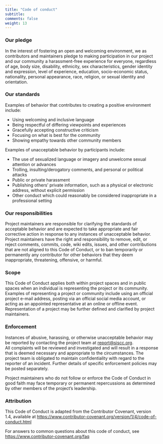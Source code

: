 ```yaml
---
title: "Code of conduct"
subtitle: 
comments: false
weight: 13
---
```


### Our pledge
In the interest of fostering an open and welcoming environment, we as contributors and maintainers pledge to making participation in our project and our community a harassment-free experience for everyone, regardless of age, body size, disability, ethnicity, sex characteristics, gender identity and expression, level of experience, education, socio-economic status, nationality, personal appearance, race, religion, or sexual identity and orientation.

### Our standards
Examples of behavior that contributes to creating a positive environment include:<br>
 - Using welcoming and inclusive language<br>
 - Being respectful of differing viewpoints and experiences<br>
 - Gracefully accepting constructive criticism<br>
 - Focusing on what is best for the community<br>
 - Showing empathy towards other community members<br>

Examples of unacceptable behavior by participants include:<br>
 - The use of sexualized language or imagery and unwelcome sexual attention or advances<br>
 - Trolling, insulting/derogatory comments, and personal or political attacks<br>
 - Public or private harassment<br>
 - Publishing others’ private information, such as a physical or electronic address, without explicit permission<br>
 - Other conduct which could reasonably be considered inappropriate in a professional setting<br>

### Our responsibilities
Project maintainers are responsible for clarifying the standards of acceptable behavior and are expected to take appropriate and fair corrective action in response to any instances of unacceptable behavior.  
Project maintainers have the right and responsibility to remove, edit, or reject comments, commits, code, wiki edits, issues, and other contributions that are not aligned to this Code of Conduct, or to ban temporarily or permanently any contributor for other behaviors that they deem inappropriate, threatening, offensive, or harmful.<br>

### Scope
This Code of Conduct applies both within project spaces and in public spaces when an individual is representing the project or its community.  
Examples of representing a project or community include using an official project e-mail address, posting via an official social media account, or acting as an appointed representative at an online or offline event. Representation of a project may be further defined and clarified by project maintainers.<br>

### Enforcement
Instances of abusive, harassing, or otherwise unacceptable behavior may be reported by contacting the project team at [report@siscc.org](mailto:report@siscc.org).  
All complaints will be reviewed and investigated and will result in a response that is deemed necessary and appropriate to the circumstances. The project team is obligated to maintain confidentiality with regard to the reporter of an incident. Further details of specific enforcement policies may be posted separately.  

Project maintainers who do not follow or enforce the Code of Conduct in good faith may face temporary or permanent repercussions as determined by other members of the project’s leadership.<br>

### Attribution
This Code of Conduct is adapted from the Contributor Covenant, version 1.4, available at https://www.contributor-covenant.org/version/1/4/code-of-conduct.html <br>

For answers to common questions about this code of conduct, see https://www.contributor-covenant.org/faq <br>
